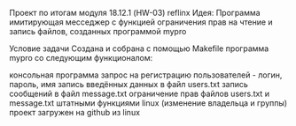 Проект  по итогам модуля 18.12.1 (HW-03) reflinx
Идея: Программа имитирующая месседжер с функцией ограничения прав на чтение и запись файлов, созданных программой mypro

Условие задачи
Создана и собрана с помощью Makefile программа mypro со следующим функционалом:

консольная программа
запрос на регистрацию пользователей - логин, пароль, имя
запись введённых данных в файл users.txt
запись сообщений в файл message.txt
ограничение прав файлов users.txt и message.txt штатными функциями linux (изменение владельца и группы)
проект загружен на github из linux

